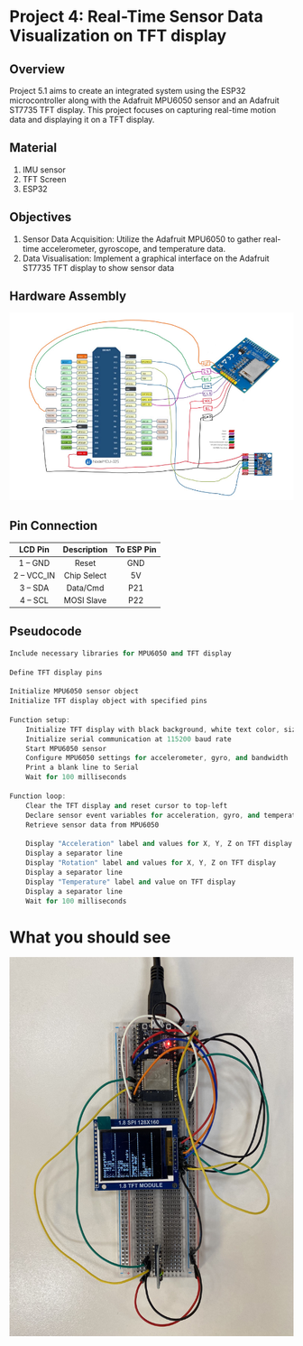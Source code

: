 # Project 4: Real-Time Sensor Data Visualization on TFT display

## Overview

Project 5.1 aims to create an integrated system using the ESP32 microcontroller along with the Adafruit MPU6050 sensor and an Adafruit ST7735 TFT display. This project focuses on capturing real-time motion data and displaying it on a TFT display.

## Material

1. IMU sensor
2. TFT Screen
3. ESP32

## Objectives

1. Sensor Data Acquisition: Utilize the Adafruit MPU6050 to gather real-time accelerometer, gyroscope, and temperature data.
2. Data Visualisation: Implement a graphical interface on the Adafruit ST7735 TFT display to show sensor data

## Hardware Assembly

<img src="https://raw.githubusercontent.com/matoanbach/Starter-Kit/main/pics/p4.png">

## Pin Connection

|  LCD Pin   | Description | To ESP Pin |
| :--------: | :---------: | :--------: |
|  1 – GND   |    Reset    |    GND     |
| 2 – VCC_IN | Chip Select |     5V     |
|  3 – SDA   |  Data/Cmd   |    P21     |
|  4 – SCL   | MOSI Slave  |    P22     |

## Pseudocode

```cpp
Include necessary libraries for MPU6050 and TFT display

Define TFT display pins

Initialize MPU6050 sensor object
Initialize TFT display object with specified pins

Function setup:
    Initialize TFT display with black background, white text color, size 1 text
    Initialize serial communication at 115200 baud rate
    Start MPU6050 sensor
    Configure MPU6050 settings for accelerometer, gyro, and bandwidth
    Print a blank line to Serial
    Wait for 100 milliseconds

Function loop:
    Clear the TFT display and reset cursor to top-left
    Declare sensor event variables for acceleration, gyro, and temperature
    Retrieve sensor data from MPU6050

    Display "Acceleration" label and values for X, Y, Z on TFT display
    Display a separator line
    Display "Rotation" label and values for X, Y, Z on TFT display
    Display a separator line
    Display "Temperature" label and value on TFT display
    Display a separator line
    Wait for 100 milliseconds
```

# What you should see

<img src="https://raw.githubusercontent.com/matoanbach/Starter-Kit/main/pics/p4_1.jpeg">

